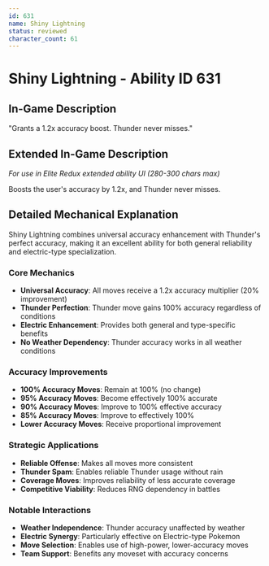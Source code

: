 ```yaml
---
id: 631
name: Shiny Lightning
status: reviewed
character_count: 61
---
```


# Shiny Lightning - Ability ID 631

## In-Game Description
"Grants a 1.2x accuracy boost. Thunder never misses."

## Extended In-Game Description
*For use in Elite Redux extended ability UI (280-300 chars max)*

Boosts the user's accuracy by 1.2x, and Thunder never misses.

## Detailed Mechanical Explanation

Shiny Lightning combines universal accuracy enhancement with Thunder's perfect accuracy, making it an excellent ability for both general reliability and electric-type specialization.

### Core Mechanics
- **Universal Accuracy**: All moves receive a 1.2x accuracy multiplier (20% improvement)
- **Thunder Perfection**: Thunder move gains 100% accuracy regardless of conditions
- **Electric Enhancement**: Provides both general and type-specific benefits
- **No Weather Dependency**: Thunder accuracy works in all weather conditions

### Accuracy Improvements
- **100% Accuracy Moves**: Remain at 100% (no change)
- **95% Accuracy Moves**: Become effectively 100% accurate
- **90% Accuracy Moves**: Improve to 100% effective accuracy
- **85% Accuracy Moves**: Improve to effectively 100%
- **Lower Accuracy Moves**: Receive proportional improvement

### Strategic Applications
- **Reliable Offense**: Makes all moves more consistent
- **Thunder Spam**: Enables reliable Thunder usage without rain
- **Coverage Moves**: Improves reliability of less accurate coverage
- **Competitive Viability**: Reduces RNG dependency in battles

### Notable Interactions
- **Weather Independence**: Thunder accuracy unaffected by weather
- **Electric Synergy**: Particularly effective on Electric-type Pokemon
- **Move Selection**: Enables use of high-power, lower-accuracy moves
- **Team Support**: Benefits any moveset with accuracy concerns